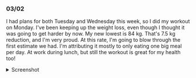 ### 03/02
I had plans for both Tuesday and Wednesday this week, so I did my workout on Monday. I've been keeping up the weight loss, even though I thought it was going to get harder by now. My new lowest is 84 kg. That's 7.5 kg reduction, and I'm very proud. At this rate, I'm going to blow through the first estimate we had. I'm attributing it mostly to only eating one big meal per day. At work during lunch, but still the workout is great for my health too!

<details>
	<summary>Screenshot</summary>
	<img src="https://media.discordapp.net/attachments/810551417043419170/1080641498640547942/Screenshot_20230302-010324.png?width=641&height=1390" />
</details>

